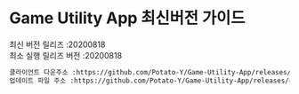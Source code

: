 # Game Utility App 최신버전 가이드

최신 버전 릴리즈 :20200818<br>
최소 실행 릴리즈 버전 :20200818<br>
```txt
클라이언트 다운주소 :https://github.com/Potato-Y/Game-Utility-App/releases/download/v1.4.1/UpdateClient.exe입니다.
업데이트 파일 주소 :https://github.com/Potato-Y/Game-Utility-App/releases/download/v1.5.0/Game.Utility.App.exe입니다.
```
